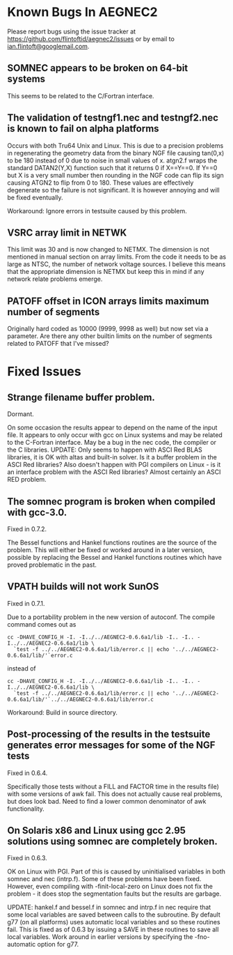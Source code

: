 
# Known Bugs In AEGNEC2

Please report bugs using the issue tracker at
<https://github.com/flintoftid/aegnec2/issues> or by email 
to <ian.flintoft@googlemail.com>.

## SOMNEC appears to be broken on 64-bit systems

This seems to be related to the C/Fortran interface.

## The validation of testngf1.nec and testngf2.nec is known to fail on alpha platforms 

Occurs with both Tru64 Unix and Linux. This is due to a precision problems in 
regenerating the geometry data from the binary NGF file causing tan(0,x) to be 
180 instead of 0 due to noise in small values of x. atgn2.f wraps the standard 
DATAN2(Y,X) function such that it returns 0 if X==Y==0. If Y==0 but X is a very 
small number then rounding in the NGF code can flip its sign causing ATGN2 to 
flip from 0 to 180. These values are effectively degenerate so the failure is 
not significant. It is however annoying and will be fixed eventually.

Workaround: Ignore errors in testsuite caused by this problem.
 
## VSRC array limit in NETWK

This limit was 30 and is now changed to NETMX. The dimension is not mentioned in 
manual section on array limits. From the code it needs to be as large as NTSC, 
the number of network voltage sources. I believe this means that the appropriate 
dimension is NETMX but keep this in mind if any network relate problems emerge.

## PATOFF offset in ICON arrays limits maximum number of segments

Originally hard coded as 10000 (9999, 9998 as well) but now set via a parameter. 
Are there any other builtin limits on the number of segments related to PATOFF 
that I've missed?


# Fixed Issues

## Strange filename buffer problem.

Dormant.

On some occasion the results appear to depend on the name of the input file. It 
appears to only occur with gcc on Linux systems and may be related to the 
C-Fortran interface. May be a bug in the nec code, the compiler or the C 
libraries. UPDATE: Only seems to happen with ASCI Red BLAS libraries, it is OK 
with altas and built-in solver. Is it a buffer problem in the ASCI Red 
libraries? Also doesn't happen with PGI compilers on Linux - is it an interface 
problem with the ASCI Red libraries? Almost certainly an ASCI RED problem. 

## The somnec program is broken when compiled with gcc-3.0. 

Fixed in 0.7.2.
 
The Bessel functions and Hankel functions routines are the source of the 
problem. This will either be fixed or worked around in a later version, possible 
by replacing the Bessel and Hankel functions routines which have proved 
problematic in the past.

## VPATH builds will not work SunOS

Fixed in 0.7.1.

Due to a portability problem in the new version of autoconf. The compile command 
comes out as

    cc -DHAVE_CONFIG_H -I. -I../../AEGNEC2-0.6.6a1/lib -I.. -I.. -I../../AEGNEC2-0.6.6a1/lib \
      `test -f ../../AEGNEC2-0.6.6a1/lib/error.c || echo '../../AEGNEC2-0.6.6a1/lib/'`error.c

instead of 

    cc -DHAVE_CONFIG_H -I. -I../../AEGNEC2-0.6.6a1/lib -I.. -I.. -I../../AEGNEC2-0.6.6a1/lib \
      `test -f ../../AEGNEC2-0.6.6a1/lib/error.c || echo '../../AEGNEC2-0.6.6a1/lib/'`../../AEGNEC2-0.6.6a1/lib/error.c

Workaround: Build in source directory.

## Post-processing of the results in the testsuite generates error messages for some of the NGF tests

Fixed in 0.6.4.

Specifically those tests without a FILL and FACTOR time in the results file) 
with some versions of awk fail. This does not actually cause real problems, but 
does look bad. Need to find a lower common denominator of awk functionality.

## On Solaris x86 and Linux using gcc 2.95 solutions using somnec are completely broken.

Fixed in 0.6.3.

OK on Linux with PGI. Part of this is caused by uninitialised variables in both 
somnec and nec (intrp.f). Some of these problems have been fixed. However, even 
compiling with -finit-local-zero on Linux does not fix the problem - it does 
stop the segmentation faults but the results are garbage.

UPDATE: hankel.f and bessel.f in somnec and intrp.f in nec require that some 
local variables are saved between calls to the subroutine. By default g77 (on 
all platforms) uses automatic local variables and so these routines fail. This 
is fixed as of 0.6.3 by issuing a SAVE in these routines to save all local 
variables. Work around in earlier versions by specifying the -fno-automatic 
option for g77.
